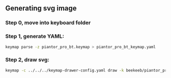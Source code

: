 ## Generating svg image

### Step 0, move into keyboard folder

### Step 1, generate YAML:

```bash
keymap parse -z piantor_pro_bt.keymap > piantor_pro_bt_keymap.yaml
```

### Step 2, draw svg:

```bash
keymap -c ../../../keymap-drawer-config.yaml draw -k beekeeb/piantor_pro -l LAYOUT_split_3x6_3 piantor_pro_bt_keymap.yaml > piantor_pro_bt_keymap.svg
```
